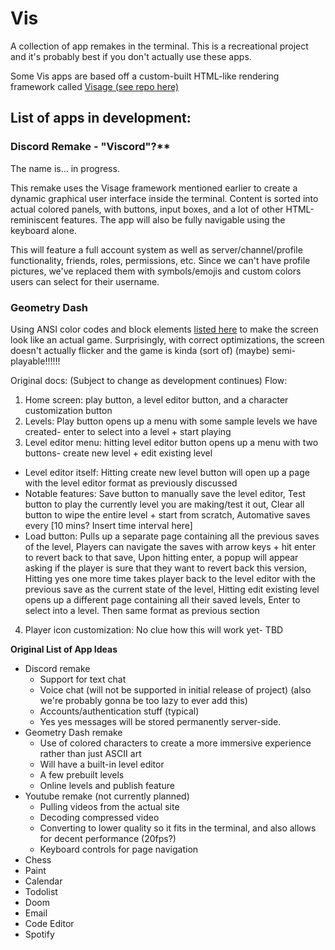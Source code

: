 # Vis
A collection of app remakes in the terminal. This is a recreational project and it's probably best if you don't actually use these apps.

Some Vis apps are based off a custom-built HTML-like rendering framework called [Visage (see repo here)](https://github.com/crystaltine/visage)

## List of apps in development:
### Discord Remake - "Viscord"?**
The name is... in progress.

This remake uses the Visage framework mentioned earlier to create a dynamic graphical user interface inside the terminal. Content is sorted into actual colored panels, with buttons, input boxes, and a lot of other HTML-reminiscent features. The app will also be fully navigable using the keyboard alone.

This will feature a full account system as well as server/channel/profile functionality, friends, roles, permissions, etc. Since we can't have profile pictures, we've replaced them with symbols/emojis and custom colors users can select for their username.

### Geometry Dash
Using ANSI color codes and block elements [listed here](https://en.wikipedia.org/wiki/Block_Elements) to make the screen look like an actual game.
Surprisingly, with correct optimizations, the screen doesn't actually flicker and the game is kinda (sort of) (maybe) semi-playable!!!!!!

Original docs: (Subject to change as development continues)
Flow:
1.	Home screen: play button, a level editor button, and a character customization button
2.	Levels: Play button opens up a menu with some sample levels we have created- enter to select into a level + start playing
3.	Level editor menu: hitting level editor button opens up a menu with two buttons- create new level + edit existing level

- Level editor itself: Hitting create new level button will open up a page with the level editor format as previously discussed
- Notable features: Save button to manually save the level editor, Test button to play the currently level you are making/test it out, Clear all button to wipe the entire level + start from scratch, Automative saves every [10 mins? Insert time interval here]
- Load button: Pulls up a separate page containing all the previous saves of the level, Players can navigate the saves with arrow keys + hit enter to revert back to that save, Upon hitting enter, a popup will appear asking if the player is sure that they want to revert back this version, Hitting yes one more time takes player back to the level editor with the previous save as the current state of the level, Hitting edit existing level opens up a different page containing all their saved levels, Enter to select into a level. Then same format as previous section
4.	Player icon customization: No clue how this will work yet- TBD

**Original List of App Ideas**
* Discord remake
  - Support for text chat
  - Voice chat (will not be supported in initial release of project) (also we're probably gonna be too lazy to ever add this)
  - Accounts/authentication stuff (typical)
  - Yes yes messages will be stored permanently server-side.
* Geometry Dash remake
  - Use of colored characters to create a more immersive experience rather than just ASCII art
  - Will have a built-in level editor
  - A few prebuilt levels
  - Online levels and publish feature
* Youtube remake (not currently planned)
  - Pulling videos from the actual site
  - Decoding compressed video
  - Converting to lower quality so it fits in the terminal, and also allows for decent performance (20fps?)
  - Keyboard controls for page navigation
* Chess
* Paint
* Calendar
* Todolist
* Doom
* Email
* Code Editor
* Spotify 
